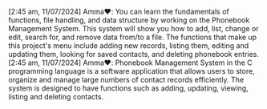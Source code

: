 [2:45 am, 11/07/2024] Amma❤️: You can learn the fundamentals of functions, file handling, and data structure by working on the Phonebook Management System. This system will show you how to add, list, change or edit, search for, and remove data from/to a file. The functions that make up this project's menu include adding new records, listing them, editing and updating them, looking for saved contacts, and deleting phonebook entries.
[2:45 am, 11/07/2024] Amma❤️: Phonebook Management System in the C programming language is a software application that allows users to store, organize and manage large numbers of contact records efficiently. The system is designed to have functions such as adding, updating, viewing, listing and deleting contacts.

